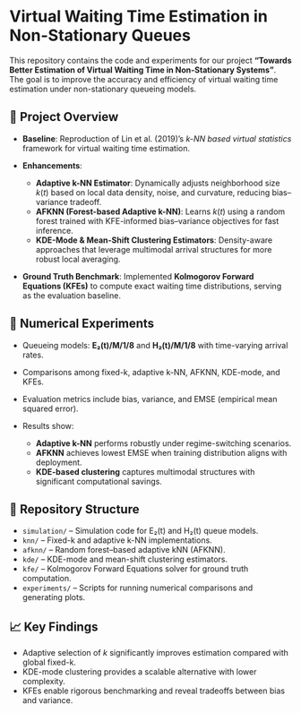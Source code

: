 # Virtual Waiting Time Estimation in Non-Stationary Queues

This repository contains the code and experiments for our project **“Towards Better Estimation of Virtual Waiting Time in Non-Stationary Systems”**.
The goal is to improve the accuracy and efficiency of virtual waiting time estimation under non-stationary queueing models.

## 📌 Project Overview

* **Baseline**: Reproduction of Lin et al. (2019)’s *k-NN based virtual statistics* framework for virtual waiting time estimation.
* **Enhancements**:

  * **Adaptive k-NN Estimator**: Dynamically adjusts neighborhood size $k(t)$ based on local data density, noise, and curvature, reducing bias–variance tradeoff.
  * **AFKNN (Forest-based Adaptive k-NN)**: Learns $k(t)$ using a random forest trained with KFE-informed bias–variance objectives for fast inference.
  * **KDE-Mode & Mean-Shift Clustering Estimators**: Density-aware approaches that leverage multimodal arrival structures for more robust local averaging.
* **Ground Truth Benchmark**: Implemented **Kolmogorov Forward Equations (KFEs)** to compute exact waiting time distributions, serving as the evaluation baseline.

## 🔬 Numerical Experiments

* Queueing models: **E₂(t)/M/1/8** and **H₂(t)/M/1/8** with time-varying arrival rates.
* Comparisons among fixed-k, adaptive k-NN, AFKNN, KDE-mode, and KFEs.
* Evaluation metrics include bias, variance, and EMSE (empirical mean squared error).
* Results show:

  * **Adaptive k-NN** performs robustly under regime-switching scenarios.
  * **AFKNN** achieves lowest EMSE when training distribution aligns with deployment.
  * **KDE-based clustering** captures multimodal structures with significant computational savings.

## 📂 Repository Structure

* `simulation/` – Simulation code for E₂(t) and H₂(t) queue models.
* `knn/` – Fixed-k and adaptive k-NN implementations.
* `afknn/` – Random forest–based adaptive kNN (AFKNN).
* `kde/` – KDE-mode and mean-shift clustering estimators.
* `kfe/` – Kolmogorov Forward Equations solver for ground truth computation.
* `experiments/` – Scripts for running numerical comparisons and generating plots.

## 📈 Key Findings

* Adaptive selection of $k$ significantly improves estimation compared with global fixed-k.
* KDE-mode clustering provides a scalable alternative with lower complexity.
* KFEs enable rigorous benchmarking and reveal tradeoffs between bias and variance.

